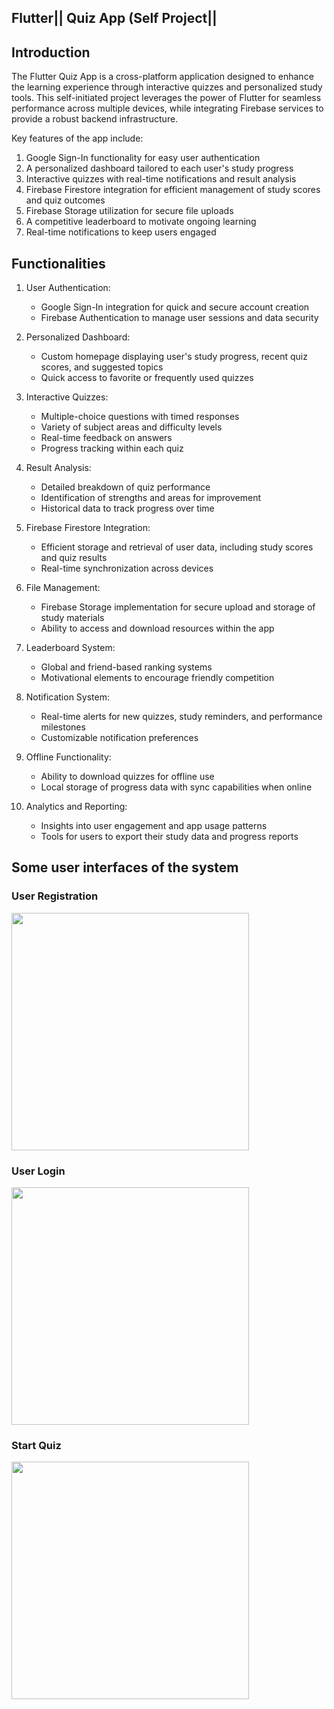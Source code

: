 ## Flutter|| Quiz App (Self Project|| 

## Introduction

The Flutter Quiz App is a cross-platform application designed to enhance the learning experience through interactive quizzes and personalized study tools. This self-initiated project leverages the power of Flutter for seamless performance across multiple devices, while integrating Firebase services to provide a robust backend infrastructure.

Key features of the app include:

1. Google Sign-In functionality for easy user authentication
2. A personalized dashboard tailored to each user's study progress
3. Interactive quizzes with real-time notifications and result analysis
4. Firebase Firestore integration for efficient management of study scores and quiz outcomes
5. Firebase Storage utilization for secure file uploads
6. A competitive leaderboard to motivate ongoing learning
7. Real-time notifications to keep users engaged


## Functionalities

1. User Authentication:
   - Google Sign-In integration for quick and secure account creation
   - Firebase Authentication to manage user sessions and data security

2. Personalized Dashboard:
   - Custom homepage displaying user's study progress, recent quiz scores, and suggested topics
   - Quick access to favorite or frequently used quizzes

3. Interactive Quizzes:
   - Multiple-choice questions with timed responses
   - Variety of subject areas and difficulty levels
   - Real-time feedback on answers
   - Progress tracking within each quiz

4. Result Analysis:
   - Detailed breakdown of quiz performance
   - Identification of strengths and areas for improvement
   - Historical data to track progress over time

5. Firebase Firestore Integration:
   - Efficient storage and retrieval of user data, including study scores and quiz results
   - Real-time synchronization across devices

6. File Management:
   - Firebase Storage implementation for secure upload and storage of study materials
   - Ability to access and download resources within the app

7. Leaderboard System:
   - Global and friend-based ranking systems
   - Motivational elements to encourage friendly competition

8. Notification System:
   - Real-time alerts for new quizzes, study reminders, and performance milestones
   - Customizable notification preferences

9. Offline Functionality:
   - Ability to download quizzes for offline use
   - Local storage of progress data with sync capabilities when online

10. Analytics and Reporting:
    - Insights into user engagement and app usage patterns
    - Tools for users to export their study data and progress reports




 ## Some user interfaces of the system

 ### User Registration
 
 <p align="left">
  <img src="../main/ui-screen-shots/register.PNG" width="380"/>
 </p>
 
 ### User Login
 
 <p>
  <img src="../main/ui-screen-shots/login.PNG" width="380"/>
 </p>
 
 ### Start Quiz
 
 <p align="left">
  <img src="../main/ui-screen-shots/start-quiz.PNG" width="380"/>
 </p>
 


